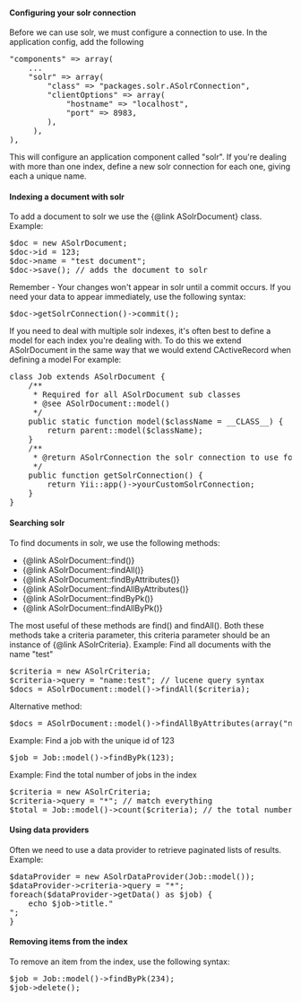 #### Configuring your solr connection

Before we can use solr, we must configure a connection to use.
In the application config, add the following
<pre>
"components" => array(
	...
	"solr" => array(
	 	"class" => "packages.solr.ASolrConnection",
	 	"clientOptions" => array(
	 		"hostname" => "localhost",
	 		"port" => 8983,
	 	),
	 ),
),
</pre>

This will configure an application component called "solr".
If you're dealing with more than one index, define a new solr connection for each one, giving each a unique name.


#### Indexing a document with solr


To add a document to solr we use the {@link ASolrDocument} class.
Example:
<pre>
$doc = new ASolrDocument;
$doc->id = 123;
$doc->name = "test document";
$doc->save(); // adds the document to solr
</pre>
Remember - Your changes won't appear in solr until a commit occurs.
If you need your data to appear immediately, use the following syntax:
<pre>
$doc->getSolrConnection()->commit();
</pre>
If you need to deal with multiple solr indexes, it's often best to define a model for
each index you're dealing with. To do this we extend ASolrDocument in the same way that we would extend CActiveRecord when defining a model
For example:
<pre>
class Job extends ASolrDocument {
	/**
	 * Required for all ASolrDocument sub classes
	 * @see ASolrDocument::model()
	 */
	public static function model($className = __CLASS__) {
		return parent::model($className);
	}
	/**
	 * @return ASolrConnection the solr connection to use for this model
	 */
	public function getSolrConnection() {
		return Yii::app()->yourCustomSolrConnection;
	}
}
</pre>

#### Searching solr

To find documents in solr, we use the following methods:
<ul>
	<li>{@link ASolrDocument::find()}</li>
	<li>{@link ASolrDocument::findAll()}</li>
	<li>{@link ASolrDocument::findByAttributes()}</li>
	<li>{@link ASolrDocument::findAllByAttributes()}</li>
	<li>{@link ASolrDocument::findByPk()}</li>
	<li>{@link ASolrDocument::findAllByPk()}</li>
</ul>

The most useful of these methods are find() and findAll(). Both these methods take a criteria parameter, this criteria parameter should be an instance of {@link ASolrCriteria}.
Example: Find all documents with the name "test"
<pre>
$criteria = new ASolrCriteria;
$criteria->query = "name:test"; // lucene query syntax
$docs = ASolrDocument::model()->findAll($criteria);
</pre>
Alternative method:
<pre>
$docs = ASolrDocument::model()->findAllByAttributes(array("name" => "test"));
</pre>


Example: Find a job with the unique id of 123
<pre>
$job = Job::model()->findByPk(123);
</pre>
Example: Find the total number of jobs in the index
<pre>
$criteria = new ASolrCriteria;
$criteria->query = "*"; // match everything
$total = Job::model()->count($criteria); // the total number of jobs in the index
</pre>

#### Using data providers

Often we need to use a data provider to retrieve paginated lists of results.
Example:
<pre>
$dataProvider = new ASolrDataProvider(Job::model());
$dataProvider->criteria->query = "*";
foreach($dataProvider->getData() as $job) {
	echo $job->title."<br />";
}
</pre>


#### Removing items from the index
To remove an item from the index, use the following syntax:
<pre>
$job = Job::model()->findByPk(234);
$job->delete();
</pre>